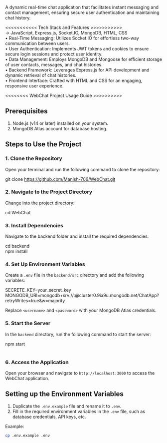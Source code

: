 A dynamic real-time chat application that facilitates instant messaging and contact management, ensuring secure user 
authentication and maintaining chat history. 

  <<<<<<<<<<< Tech Stack and Features >>>>>>>>>>><br>
  -> JavaScript, Express.js, Socket.IO, MongoDB, HTML, CSS<br> 
• Real-Time Messaging: Utilizes Socket.IO for effortless two-way communication between users.<br> 
• User Authentication: Implements JWT tokens and cookies to ensure secure login sessions and protect user identity.<br> 
• Data Management: Employs MongoDB and Mongoose for efficient storage of user contacts, messages, and chat 
histories.<br> 
• Backend Framework: Leverages Express.js for API development and dynamic retrieval of chat histories.<br> 
• Frontend Interface: Crafted with HTML and CSS for an engaging, responsive user experience.<br> 


<<<<<<<< WebChat Project Usage Guide >>>>>>>>>><br>

## Prerequisites<br>
1. Node.js (v14 or later) installed on your system.<br>
2. MongoDB Atlas account for database hosting.<br>

## Steps to Use the Project<br>

### 1. Clone the Repository<br>
   Open your terminal and run the following command to clone the repository:<br>
  
   git clone https://github.com/Manish-706/WebChat.git<br>
  

### 2. Navigate to the Project Directory<br>
   Change into the project directory:<br>
   
   cd WebChat<br>
 

### 3. Install Dependencies<br>
   Navigate to the backend folder and install the required dependencies:<br>
  
   cd backend<br>
   npm install<br>
  

### 4. Set Up Environment Variables
   Create a `.env` file in the `backend/src` directory and add the following variables:<br>
   
   SECRETE_KEY=your_secret_key<br>
   MONGODB_URI=mongodb+srv://<username>:<password>@cluster0.9ia9u.mongodb.net/ChatApp?retryWrites=true&w=majority<br>
 
   Replace `<username>` and `<password>` with your MongoDB Atlas credentials.<br>

### 5. Start the Server<br>
   In the `backend` directory, run the following command to start the server:<br>
 
   npm start<br><br>
  

### 6. Access the Application<br>
   Open your browser and navigate to `http://localhost:3000` to access the WebChat application.<br>
























## Setting up the Environment Variables

1. Duplicate the `.env.example` file and rename it to `.env`.
2. Fill in the required environment variables in the `.env` file, such as database credentials, API keys, etc.

Example:

```bash
cp .env.example .env
